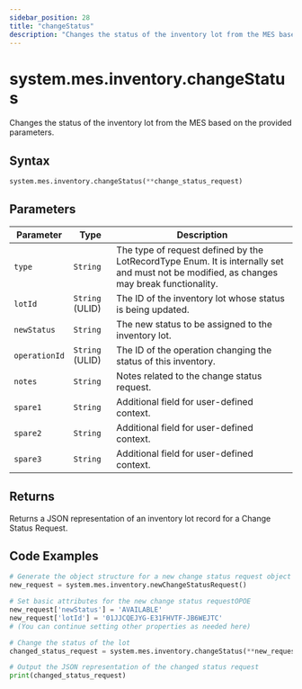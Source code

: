 ```yaml
---
sidebar_position: 28
title: "changeStatus"
description: "Changes the status of the inventory lot from the MES based on the provided parameters."
---
```


# system.mes.inventory.changeStatus

Changes the status of the inventory lot from the MES based on the provided parameters.

## Syntax
```python
system.mes.inventory.changeStatus(**change_status_request)
```

## Parameters

| Parameter      | Type            | Description                                                                                                                               |
|----------------|-----------------|-------------------------------------------------------------------------------------------------------------------------------------------|
| `type`         | `String`        | The type of request defined by the LotRecordType Enum. It is internally set and must not be modified, as changes may break functionality. |
| `lotId`        | `String` (ULID) | The ID of the inventory lot whose status is being updated.                                                                                |
| `newStatus`    | `String`        | The new status to be assigned to the inventory lot.                                                                                       |
| `operationId`  | `String` (ULID) | The ID of the operation changing the status of this inventory.                                                                            |
| `notes`        | `String`        | Notes related to the change status request.                                                                                               |
| `spare1`       | `String`        | Additional field for user-defined context.                                                                                                |
| `spare2`       | `String`        | Additional field for user-defined context.                                                                                                |
| `spare3`       | `String`        | Additional field for user-defined context.                                                                                                |

## Returns

Returns a JSON representation of an inventory lot record for a Change Status Request.

## Code Examples

```python
# Generate the object structure for a new change status request object with no initial arguments
new_request = system.mes.inventory.newChangeStatusRequest()

# Set basic attributes for the new change status requestOPOE
new_request['newStatus'] = 'AVAILABLE'
new_request['lotId'] = '01JJCQEJYG-E31FHVTF-JB6WEJTC'
# (You can continue setting other properties as needed here)

# Change the status of the lot
changed_status_request = system.mes.inventory.changeStatus(**new_request)

# Output the JSON representation of the changed status request
print(changed_status_request)
```